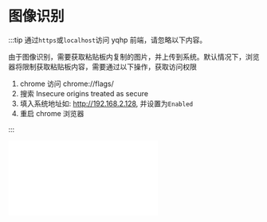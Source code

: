 # 图像识别

:::tip
通过`https`或`localhost`访问 yqhp 前端，请忽略以下内容。

由于图像识别，需要获取粘贴板内复制的图片，并上传到系统。默认情况下，浏览器将限制获取粘贴板内容，需要通过以下操作，获取访问权限

1. chrome 访问 chrome://flags/
2. 搜索 Insecure origins treated as secure
3. 填入系统地址如: http://192.168.2.128, 并设置为`Enabled`
4. 重启 chrome 浏览器

:::

<iframe src="//player.bilibili.com/player.html?aid=786226117&bvid=BV1r14y1Q7XF&cid=1203089231&page=1" scrolling="no" border="0" frameborder="no" framespacing="0" allowfullscreen="true"> </iframe>
